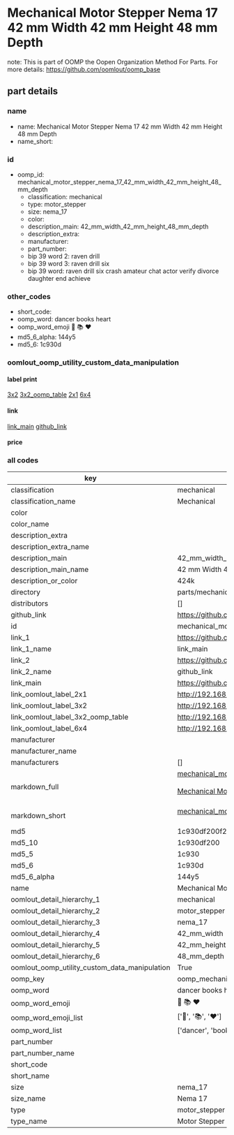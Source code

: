 # Mechanical Motor Stepper Nema 17 42 mm Width 42 mm Height 48 mm Depth  

note: This is part of OOMP the Oopen Organization Method For Parts. For more details: https://github.com/oomlout/oomp_base

##  part details





### name
* name: Mechanical Motor Stepper Nema 17 42 mm Width 42 mm Height 48 mm Depth
* name_short: 
### id
* oomp_id: mechanical_motor_stepper_nema_17_42_mm_width_42_mm_height_48_mm_depth
  * classification: mechanical
  * type: motor_stepper
  * size: nema_17
  * color: 
  * description_main: 42_mm_width_42_mm_height_48_mm_depth
  * description_extra: 
  * manufacturer: 
  * part_number: 
  * bip 39 word 2: raven drill
  * bip 39 word 3: raven drill six
  * bip 39 word: raven drill six crash amateur chat actor verify divorce daughter end achieve

### other_codes
* short_code: 
* oomp_word: dancer books heart
* oomp_word_emoji :dancer: :books: :heart:
* md5_6_alpha: 144y5
* md5_6: 1c930d






### oomlout_oomp_utility_custom_data_manipulation
#### label print
[3x2](http://192.168.1.245:1112/?label=oomp%20144y5)
[3x2_oomp_table](http://192.168.1.107:1112/?label=oomp%20144y5)
[2x1](http://192.168.1.242:1112/?label=oomp%20144y5)
[6x4](http://192.168.1.55:1112/?label=oomp%20144y5)    

#### link

[link_main](https://github.com/oomlout/oomlout_oomp_current_version_messy/tree/main/parts/mechanical_motor_stepper_nema_17_42_mm_width_42_mm_height_48_mm_depth) [github_link](https://github.com/oomlout/oomlout_oomp_part_src/tree/main/parts/mechanical_motor_stepper_nema_17_42_mm_width_42_mm_height_48_mm_depth)                             

#### price







### all codes 
| key | value |  
| --- | --- |  
| classification | mechanical |  
| classification_name | Mechanical |  
| color |  |  
| color_name |  |  
| description_extra |  |  
| description_extra_name |  |  
| description_main | 42_mm_width_42_mm_height_48_mm_depth |  
| description_main_name | 42 mm Width 42 mm Height 48 mm Depth |  
| description_or_color | 424k |  
| directory | parts/mechanical_motor_stepper_nema_17_42_mm_width_42_mm_height_48_mm_depth |  
| distributors | [] |  
| github_link | https://github.com/oomlout/oomlout_oomp_part_src/tree/main/parts/mechanical_motor_stepper_nema_17_42_mm_width_42_mm_height_48_mm_depth |  
| id | mechanical_motor_stepper_nema_17_42_mm_width_42_mm_height_48_mm_depth |  
| link_1 | https://github.com/oomlout/oomlout_oomp_current_version_messy/tree/main/parts/mechanical_motor_stepper_nema_17_42_mm_width_42_mm_height_48_mm_depth |  
| link_1_name | link_main |  
| link_2 | https://github.com/oomlout/oomlout_oomp_part_src/tree/main/parts/mechanical_motor_stepper_nema_17_42_mm_width_42_mm_height_48_mm_depth |  
| link_2_name | github_link |  
| link_main | https://github.com/oomlout/oomlout_oomp_current_version_messy/tree/main/parts/mechanical_motor_stepper_nema_17_42_mm_width_42_mm_height_48_mm_depth |  
| link_oomlout_label_2x1 | http://192.168.1.242:1112/?label=oomp%20144y5 |  
| link_oomlout_label_3x2 | http://192.168.1.245:1112/?label=oomp%20144y5 |  
| link_oomlout_label_3x2_oomp_table | http://192.168.1.107:1112/?label=oomp%20144y5 |  
| link_oomlout_label_6x4 | http://192.168.1.55:1112/?label=oomp%20144y5 |  
| manufacturer |  |  
| manufacturer_name |  |  
| manufacturers | [] |  
| markdown_full | [mechanical_motor_stepper_nema_17_42_mm_width_42_mm_height_48_mm_depth](https://github.com/oomlout/oomlout_oomp_current_version_messy/tree/main/parts/mechanical_motor_stepper_nema_17_42_mm_width_42_mm_height_48_mm_depth)<br>[](https://github.com/oomlout/oomlout_oomp_current_version_messy/tree/main/parts/mechanical_motor_stepper_nema_17_42_mm_width_42_mm_height_48_mm_depth)<br>[Mechanical Motor Stepper Nema 17 42 Mm Width 42 Mm Height 48 Mm Depth](https://github.com/oomlout/oomlout_oomp_current_version_messy/tree/main/parts/mechanical_motor_stepper_nema_17_42_mm_width_42_mm_height_48_mm_depth)<br><br> |  
| markdown_short | [mechanical_motor_stepper_nema_17_42_mm_width_42_mm_height_48_mm_depth](https://github.com/oomlout/oomlout_oomp_current_version_messy/tree/main/parts/mechanical_motor_stepper_nema_17_42_mm_width_42_mm_height_48_mm_depth)<br><br> |  
| md5 | 1c930df200f2a0549b03d3279390bd93 |  
| md5_10 | 1c930df200 |  
| md5_5 | 1c930 |  
| md5_6 | 1c930d |  
| md5_6_alpha | 144y5 |  
| name | Mechanical Motor Stepper Nema 17 42 mm Width 42 mm Height 48 mm Depth |  
| oomlout_detail_hierarchy_1 | mechanical |  
| oomlout_detail_hierarchy_2 | motor_stepper |  
| oomlout_detail_hierarchy_3 | nema_17 |  
| oomlout_detail_hierarchy_4 | 42_mm_width |  
| oomlout_detail_hierarchy_5 | 42_mm_height |  
| oomlout_detail_hierarchy_6 | 48_mm_depth |  
| oomlout_oomp_utility_custom_data_manipulation | True |  
| oomp_key | oomp_mechanical_motor_stepper_nema_17_42_mm_width_42_mm_height_48_mm_depth |  
| oomp_word | dancer books heart |  
| oomp_word_emoji | :dancer: :books: :heart: |  
| oomp_word_emoji_list | [':dancer:', ':books:', ':heart:'] |  
| oomp_word_list | ['dancer', 'books', 'heart'] |  
| part_number |  |  
| part_number_name |  |  
| short_code |  |  
| short_name |  |  
| size | nema_17 |  
| size_name | Nema 17 |  
| type | motor_stepper |  
| type_name | Motor Stepper |  
